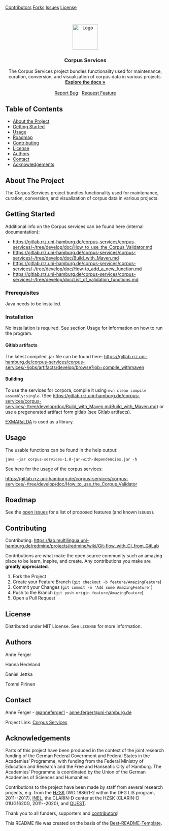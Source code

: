 <!-- PROJECT SHIELDS -->
<!--
*** I'm using markdown "reference style" links for readability.
*** Reference links are enclosed in brackets [ ] instead of parentheses ( ).
*** See the bottom of this document for the declaration of the reference variables
*** for contributors-url, forks-url, etc. This is an optional, concise syntax you may use.
*** https://www.markdownguide.org/basic-syntax/#reference-style-links
-->
[Contributors][contributors-url]
[Forks][forks-url]
[Issues][issues-url]
[License][license-url]

<!-- PROJECT LOGO -->
<br />
<p align="center">
  <a href="images/logo.pnge">
    <img src="https://gitlab.rrz.uni-hamburg.de/corpus-services/corpus-services/-/blob/develop/images/logo.png" alt="Logo" width="80" height="80">
  </a>

  <h3 align="center">Corpus Services</h3>

  <p align="center">
    The Corpus Services project bundles functionality used for maintenance, curation, conversion, and visualization of corpus data in various projects. 
    <br />
    <a href="https://gitlab.rrz.uni-hamburg.de/corpus-services/corpus-services/-/tree/develop/doc"><strong>Explore the docs »</strong></a>
    <br />
    <br />
    <a href="https://gitlab.rrz.uni-hamburg.de/corpus-services/corpus-services/-/issues">Report Bug</a>
    ·
    <a href="https://gitlab.rrz.uni-hamburg.de/corpus-services/corpus-services/-/issues">Request Feature</a>
  </p>
</p>



<!-- TABLE OF CONTENTS -->
## Table of Contents

* [About the Project](#about-the-project)
* [Getting Started](#getting-started)
* [Usage](#usage)
* [Roadmap](#roadmap)
* [Contributing](#contributing)
* [License](#license)
* [Authors](#authors)
* [Contact](#contact)
* [Acknowledgements](#acknowledgements)



<!-- ABOUT THE PROJECT -->
## About The Project

The Corpus Services project bundles functionality used for maintenance, curation, conversion, and visualization of corpus data in various projects. 

<!-- GETTING STARTED -->
## Getting Started

Additional info on the Corpus services can be found here (internal documentation):
* https://gitlab.rrz.uni-hamburg.de/corpus-services/corpus-services/-/tree/develop/doc/How_to_use_the_Corpus_Validator.md
* https://gitlab.rrz.uni-hamburg.de/corpus-services/corpus-services/-/tree/develop/doc/Build_with_Maven.md
* https://gitlab.rrz.uni-hamburg.de/corpus-services/corpus-services/-/tree/develop/doc/How-to_add_a_new_function.md
* https://gitlab.rrz.uni-hamburg.de/corpus-services/corpus-services/-/tree/develop/doc/List_of_validation_functions.md


### Prerequisites

Java needs to be installed. 


### Installation

No installation is required. See section Usage for information on how to run the program.

#### Gitlab artifacts

The latest compiled .jar file can be found here: 
https://gitlab.rrz.uni-hamburg.de/corpus-services/corpus-services/-/jobs/artifacts/develop/browse?job=compile_withmaven

#### Building

To use the services for corpora, compile it using `mvn clean compile assembly:single`.
(See https://gitlab.rrz.uni-hamburg.de/corpus-services/corpus-services/-/tree/develop/doc/Build_with_Maven.mdBuild_with_Maven.md)
or use a pregenerated artifact form gitlab (see Gitlab artifacts). 

[EXMARaLDA](https://github.com/Exmaralda-Org/exmaralda) is used as a library.

<!-- USAGE EXAMPLES -->
## Usage

The usable functions can be found in the help output:

`java -jar corpus-services-1.0-jar-with-dependencies.jar -h`

See here for the usage of the corpus services:

https://gitlab.rrz.uni-hamburg.de/corpus-services/corpus-services/-/tree/develop/doc/How_to_use_the_Corpus_Validator


<!-- ROADMAP -->
## Roadmap

See the [open issues](https://gitlab.rrz.uni-hamburg.de/corpus-services/corpus-services/-/issues) for a list of proposed features (and known issues).



<!-- CONTRIBUTING -->
## Contributing

Contributing: https://lab.multilingua.uni-hamburg.de/redmine/projects/redmine/wiki/Git-flow_with_CI_from_GitLab

Contributions are what make the open source community such an amazing place to be learn, inspire, and create. Any contributions you make are **greatly appreciated**.

1. Fork the Project
2. Create your Feature Branch (`git checkout -b feature/AmazingFeature`)
3. Commit your Changes (`git commit -m 'Add some AmazingFeature'`)
4. Push to the Branch (`git push origin feature/AmazingFeature`)
5. Open a Pull Request



<!-- LICENSE -->
## License

Distributed under MIT License. See `LICENSE` for more information.


<!-- AUTHORS -->
## Authors

Anne Ferger

Hanna Hedeland

Daniel Jettka

Tommi Pirinen

<!-- CONTACT -->
## Contact

Anne Ferger - [@anneferger1](https://twitter.com/anneferger1) - anne.ferger@uni-hamburg.de

Project Link: [Corpus Services](https://gitlab.rrz.uni-hamburg.de/corpus-services/corpus-services)

<!-- Supporting Projects-->
<!--## Projects


-->


<!-- ACKNOWLEDGEMENTS -->
## Acknowledgements
Parts of this project have been produced in the context of the joint research funding of the German Federal Government and Federal States in the Academies’ Programme, with funding from the Federal Ministry of Education and Research and the Free and Hanseatic City of Hamburg. The Academies’ Programme is coordinated by the Union of the German Academies of Sciences and Humanities.

Contributions to the project have been made by staff from several research projects, e.g. from the [HZSK](https://corpora.uni-hamburg.de) (WO 1886/1-2 within the DFG LIS program, 2011--2017), [INEL](https://inel.corpora.uni-hamburg.de), the CLARIN-D center at the HZSK (CLARIN-D 01UG1620G, 2011--2020), and [QUEST](https://www.slm.uni-hamburg.de/ifuu/forschung/forschungsprojekte/quest.html).

Thank you to all funders, supporters and [contributors](https://gitlab.rrz.uni-hamburg.de/corpus-services/corpus-services/-/graphs/)!

This README file was created on the basis of the [Best-README-Template](https://github.com/othneildrew/Best-README-Template/blob/master/README.md).



<!-- MARKDOWN LINKS & IMAGES -->
<!-- https://www.markdownguide.org/basic-syntax/#reference-style-links -->
[contributors-shield]: https://img.shields.io/github/contributors/othneildrew/Best-README-Template.svg?style=flat-square
[contributors-url]: https://gitlab.rrz.uni-hamburg.de/corpus-services/corpus-services/-/graphs/open-access-gitlab
[forks-url]: https://gitlab.rrz.uni-hamburg.de/corpus-services/corpus-services/-/forks
[issues-url]: https://gitlab.rrz.uni-hamburg.de/corpus-services/corpus-services/-/issues
[license-url]: https://gitlab.rrz.uni-hamburg.de/corpus-services/corpus-services/-/blob/open-access-gitlab/LICENSE
[product-screenshot]: images/screenshot.png


